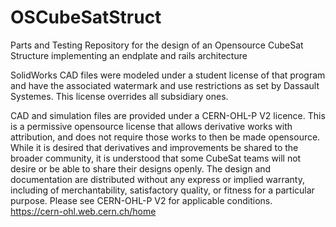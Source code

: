 # OSCubeSatStruct
Parts and Testing Repository for the design of an Opensource CubeSat Structure implementing an endplate and rails architecture

SolidWorks CAD files were modeled under a student license of that program and have the associated watermark and use restrictions as set by Dassault Systemes. This license overrides all subsidiary ones. 

CAD and simulation files are provided under a CERN-OHL-P V2 licence. This is a permissive opensource license that allows derivative works with attribution, and does not require those works to then be made opensource. While it is desired that derivatives and improvements be shared to the broader community, it is understood that some CubeSat teams will not desire or be able to share their designs openly. The design and documentation are distributed without any express or implied warranty, including of merchantability, satisfactory quality, or fitness for a particular purpose.  Please see CERN-OHL-P V2 for applicable conditions. https://cern-ohl.web.cern.ch/home

